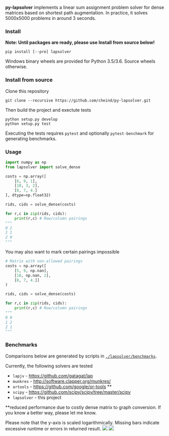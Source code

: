 **py-lapsolver** implements a linear sum assignment problem solver for dense matrices based on shortest path augmentation. In practice, it solves 5000x5000 problems in around 3 seconds.

### Install

**Note: Until packages are ready, please use Install from source below!**

```
pip install [--pre] lapsolver 
```

Windows binary wheels are provided for Python 3.5/3.6. Source wheels otherwise.

### Install from source

Clone this repository 

```
git clone --recursive https://github.com/cheind/py-lapsolver.git
``` 

Then build the project and exectute tests

```
python setup.py develop
python setup.py test
```

Executing the tests requires `pytest` and optionally `pytest-benchmark` for generating benchmarks.

### Usage

```python
import numpy as np
from lapsolver import solve_dense

costs = np.array([
    [6, 9, 1],
    [10, 3, 2],
    [8, 7, 4.]
], dtype=np.float32)    

rids, cids = solve_dense(costs)

for r,c in zip(rids, cids):
    print(r,c) # Row/column pairings
"""
0 2
1 1
2 0
"""
```

You may also want to mark certain pairings impossible

```python
# Matrix with non-allowed pairings
costs = np.array([
    [5, 9, np.nan],
    [10, np.nan, 2],
    [8, 7, 4.]]
)

rids, cids = solve_dense(costs)

for r,c in zip(rids, cids):
    print(r,c) # Row/column pairings
"""
0 0
1 2
2 1
"""
```

### Benchmarks

Comparisons below are generated by scripts in [`./lapsolver/benchmarks`](./lapsolver/benchmarks). 

Currently, the following solvers are tested
 - `lapjv` - https://github.com/gatagat/lap
 - `munkres` - http://software.clapper.org/munkres/
 - `ortools` - https://github.com/google/or-tools **
 - `scipy` - https://github.com/scipy/scipy/tree/master/scipy
 - `lapsolver` - this project

**reduced performance due to costly dense matrix to graph conversion. If you know a better way, please let me know.

Please note that the y-axis is scaled logarithmically. Missing bars indicate excessive runtime or errors in returned result.
![](./lapsolver/etc/benchmark-dtype-int.png)
![](./lapsolver/etc/benchmark-dtype-numpy.float32.png)
